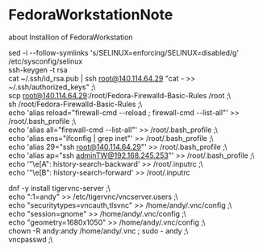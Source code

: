 # FedoraWorkstationNote
about Installion of FedoraWorkstation

sed -i --follow-symlinks 's/SELINUX=enforcing/SELINUX=disabled/g' /etc/sysconfig/selinux <br>
ssh-keygen -t rsa<br>
cat  ~/.ssh/id_rsa.pub | ssh root@140.114.64.29 "cat - >> ~/.ssh/authorized_keys" ;\ <br>
scp root@140.114.64.29:/root/Fedora-Firewalld-Basic-Rules /root ;\ <br>
sh /root/Fedora-Firewalld-Basic-Rules ;\ <br>
echo 'alias reload="firewall-cmd --reload ; firewall-cmd --list-all"' >> /root/.bash_profile ;\ <br>
echo 'alias all="firewall-cmd --list-all"' >> /root/.bash_profile ;\ <br>
echo 'alias ens="ifconfig | grep inet"' >> /root/.bash_profile ;\ <br>
echo 'alias 29="ssh root@140.114.64.29"' >> /root/.bash_profile ;\ <br>
echo 'alias ap="ssh adminTW@192.168.245.253"' >> /root/.bash_profile ;\ <br>
echo '"\e[A": history-search-backward' >> /root/.inputrc ;\ <br>
echo '"\e[B": history-search-forward' >> /root/.inputrc <br>
<p>
dnf -y install tigervnc-server ;\ <br>
echo ":1=andy" >> /etc/tigervnc/vncserver.users ;\ <br>
echo "securitytypes=vncauth,tlsvnc" >> /home/andy/.vnc/config ;\ <br>
echo "session=gnome" >> /home/andy/.vnc/config ;\ <br>
echo "geometry=1680x1050" >> /home/andy/.vnc/config ;\ <br>
chown -R andy:andy /home/andy/.vnc ; sudo - andy ;\ <br>
vncpasswd ;\ <br>
<p>
  
